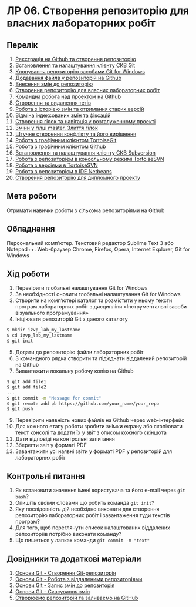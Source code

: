 # ЛР 06. Створення репозиторію для власних лабораторних робіт

## Перелік
1. [Реєстрація на Github та створення репозиторію](lab-01.md)
2. [Встановлення та налаштування клієнту СКВ Git](lab-02.md)
3. [Клонування репозиторію засобами Git for Windows](lab-03.md)
4. [Додавання файлв у репозиторій на Github ](lab-04.md)
5. [Внесення змін до репозиторію](lab-05.md)
6. [Створення репозиторію для власних лабораторних робіт](lab-06.md)
7. [Командна робота над проектом на Github ](lab-07.md)
8. [Створення та видалення тегів](lab-08.md)
9. [Робота з історією змін та отримання старих версій](lab-09.md)
10. [Відміна індексованих змін та фіксацій](lab-10.md)
11. [Створення гілок та навігація у розгалуженному проекті](lab-11.md)
12. [Зміни у гілці master. Злиття гілок](lab-12.md)
13. [Штучне створення конфлікту та його вирішення](lab-13.md)
14. [Робота з графічним клієнтом TortoiseGit](lab-14.md)
15. [Робота з графічним клієнтом Github](lab-15.md)
16. [Встановлення та налаштування клієнту СКВ Subversion](lab-16.md)
17. [Робота з репозиторієм в консольному режимі TortoiseSVN](lab-17.md)
18. [Робота з версіями в TortoiseSVN](lab-18.md)
19. [Робота з репозиторієм в IDE Netbeans](lab-19.md)
20. [Створення репозиторію для дипломного проекту](lab-20.md)

## Мета роботи

Отримати навички роботи з кількома репозиторіями на Github

## Обладнання

Персональний комп'ютер. Текстовий редактор Sublime Text 3 або Notepad++. Web-браузер Chrome, Firefox, Opera, Internet Explorer, Git for Windows

## Хід роботи

1.  Перевірити глобальні налаштування Git for Windows
2.  За необхідності оновити глобальні налаштування Git for Windows
3.  Створити на комп’ютері каталог та розмістити у ньому тексти програм лабораторних робіт з дисципліни «Інструментальні засоби візуального програмування»
4.  Ініціювати репозиторій Git з даного каталогу
```bash    
$ mkdir izvp_lab_my_lastname
$ cd izvp_lab_my_lastname
$ git init				
```    
5.  Додати до репозиторію файли лабораторних робіт
6.  З командного рядка створити та під’єднати віддалений репозиторій на Github
7.  Вивантажити локальну робочу копію на Github
```bash
$ git add file1
$ git add file2
...
$ git commit -m "Message for commit" 
$ git remote add pb https://github.com/your_name/your_repo
$ git push			
```
9.  Перевірити наявність нових файлів на Github через web-інтерфейс
10.  Для кожного етапу роботи зробити знімки екрану або скопіювати текст консолі та додати їх у звіт з описом кожного скіншота
11.  Дати відповіді на контрольні запитання
12.  Зберегти звіт у форматі PDF
13.  Завантажити усі наявні звіти у форматі PDF у репозиторій для лабораторних робіт

## Контрольні питання

1.  Як встановити значення імені користувача та його e-mail через `git bash`?
2.  Опишіть своїми словами що робить команда `git init`?
3.  Яку послідовність дій необхідно виконати для створення репозиторію лабораторних робіт і завантаження туди текстів програм?
4.  Для того, щоб переглянути список налаштованих віддалених репозиторіїв потрібно виконати команду?
5.  Що пишеться у лапках команди `git commit -m "text"`

## Довідники та додаткові матеріали

1.  [Основи Git - Створення Git-репозиторія](https://git-scm.com/book/uk/v2/Основи-Git-Створення-Git-репозиторія)
2.  [Основи Git - Робота з віддаленими репозиторіями](https://git-scm.com/book/ru/v2/Основы-Git-Работа-с-удалёнными-репозиториями)
3.  [Основи Git - Запис змін до репозиторія](https://git-scm.com/book/uk/v2/%D0%9E%D1%81%D0%BD%D0%BE%D0%B2%D0%B8-Git-%D0%97%D0%B0%D0%BF%D0%B8%D1%81-%D0%B7%D0%BC%D1%96%D0%BD-%D0%B4%D0%BE-%D1%80%D0%B5%D0%BF%D0%BE%D0%B7%D0%B8%D1%82%D0%BE%D1%80%D1%96%D1%8F)
4.  [Основи Git - Скасування змін](https://git-scm.com/book/uk/v2/%D0%9E%D1%81%D0%BD%D0%BE%D0%B2%D0%B8-Git-%D0%A1%D0%BA%D0%B0%D1%81%D1%83%D0%B2%D0%B0%D0%BD%D0%BD%D1%8F-%D1%80%D0%B5%D1%87%D0%B5%D0%B9)
5.  [Створюємо репозиторій та заливаємо на GitHub](https://pllug-community.gitbook.io/pllug-c-qt-roadmap-book/naivazhlivishii-rozdil-u-cii-knizhci/bazova-robota-z-git-ta-stvorennya-vlasnogo-repozitoriyu/stvoryuyemo-repozitorii-ta-zalivayemo-na-github)